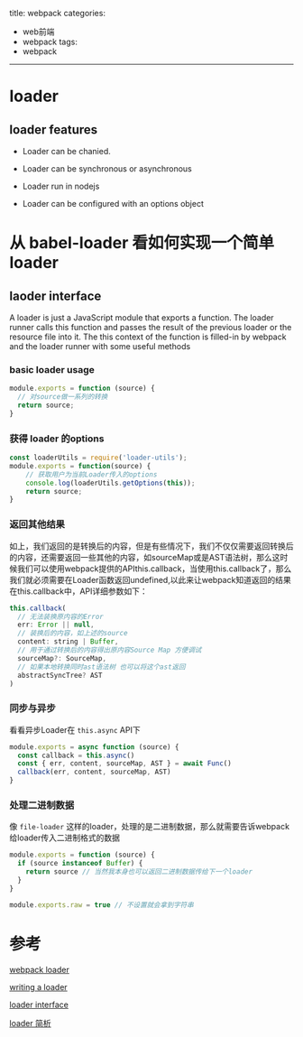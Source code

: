 title: webpack
categories:
- web前端
- webpack
tags:
- webpack
---

# loader

## loader features

- Loader can be chanied.

- Loader can be synchronous or asynchronous

- Loader run in nodejs

- Loader can be configured with an options object

# 从 babel-loader 看如何实现一个简单 loader

## laoder interface

A loader is just a JavaScript module that exports a function. The loader runner calls this function and passes the result of the previous loader or the resource file into it. The this context of the function is filled-in by webpack and the loader runner with some useful methods 

### basic loader usage

```js
module.exports = function (source) {
  // 对source做一系列的转换
  return source;
}
```

### 获得 loader 的options

```js
const loaderUtils = require('loader-utils');
module.exports = function(source) {
    // 获取用户为当前Loader传入的options
    console.log(loaderUtils.getOptions(this));
    return source;
}
```

### 返回其他结果

如上，我们返回的是转换后的内容，但是有些情况下，我们不仅仅需要返回转换后的内容，还需要返回一些其他的内容，如sourceMap或是AST语法树，那么这时候我们可以使用webpack提供的APIthis.callback，当使用this.callback了，那么我们就必须需要在Loader函数返回undefined,以此来让webpack知道返回的结果在this.callback中，API详细参数如下：

```js
this.callback(
  // 无法装换原内容的Error
  err: Error || null,
  // 装换后的内容，如上述的source
  content: string | Buffer,
  // 用于通过转换后的内容得出原内容Source Map 方便调试
  sourceMap?: SourceMap,
  // 如果本地转换同时ast语法树 也可以将这个ast返回
  abstractSyncTree? AST
)
```

### 同步与异步

看看异步Loader在 `this.async` API下

```js
module.exports = async function (source) {
  const callback = this.async()
  const { err, content, sourceMap, AST } = await Func()
  callback(err, content, sourceMap, AST)
}
```

### 处理二进制数据

像 `file-loader` 这样的loader，处理的是二进制数据，那么就需要告诉webpack给loader传入二进制格式的数据

```js
module.exports = function (source) {
  if (source instanceof Buffer) {
    return source // 当然我本身也可以返回二进制数据传给下一个loader
  }
}

module.exports.raw = true // 不设置就会拿到字符串
```

# 参考

[webpack loader](https://webpack.js.org/concepts/loaders/)

[writing a loader](https://webpack.js.org/contribute/writing-a-loader/)

[loader interface](https://webpack.js.org/api/loaders/)

[loader 简析](https://juejin.im/post/6844903794371723277)